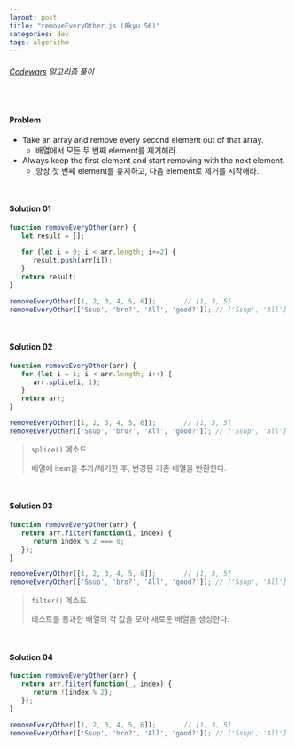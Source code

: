 ```yaml
---
layout: post
title: "removeEveryOther.js (8kyu 56)"
categories: dev
tags: algorithm
---
```


###### [Codewars](https://www.codewars.com) 알고리즘 풀이

<br>

#### Problem

- Take an array and remove every second element out of that array.
  - 배열에서 모든 두 번째 element를 제거해라.
- Always keep the first element and start removing with the next element.
  - 항상 첫 번째 element를 유지하고, 다음 element로 제거를 시작해라.

<br>

#### Solution 01

```js
function removeEveryOther(arr) {
   let result = [];
   
   for (let i = 0; i < arr.length; i+=2) {
      result.push(arr[i]);
   }
   return result;
}

removeEveryOther([1, 2, 3, 4, 5, 6]);		// [1, 3, 5]
removeEveryOther(['Ssup', 'bro?', 'All', 'good?']);	// ['Ssup', 'All']
```

<br>

#### Solution 02

```js
function removeEveryOther(arr) {
   for (let i = 1; i < arr.length; i++) {
      arr.splice(i, 1);
   }
   return arr;
}

removeEveryOther([1, 2, 3, 4, 5, 6]);		// [1, 3, 5]
removeEveryOther(['Ssup', 'bro?', 'All', 'good?']);	// ['Ssup', 'All']
```

> `splice()` 메소드
>
> 배열에 item을 추가/제거한 후, 변경된 기존 배열을 반환한다.

<br>

#### Solution 03

```js
function removeEveryOther(arr) {
   return arr.filter(function(i, index) {
      return index % 2 === 0;
   });
}

removeEveryOther([1, 2, 3, 4, 5, 6]);		// [1, 3, 5]
removeEveryOther(['Ssup', 'bro?', 'All', 'good?']);	// ['Ssup', 'All']
```

> `filter()` 메소드
>
> 테스트를 통과한 배열의 각 값을 모아 새로운 배열을 생성한다.

<br>

#### Solution 04

```js
function removeEveryOther(arr) {
   return arr.filter(function(_, index) {
      return !(index % 2);
   });
}

removeEveryOther([1, 2, 3, 4, 5, 6]);		// [1, 3, 5]
removeEveryOther(['Ssup', 'bro?', 'All', 'good?']);	// ['Ssup', 'All']
```

<br>